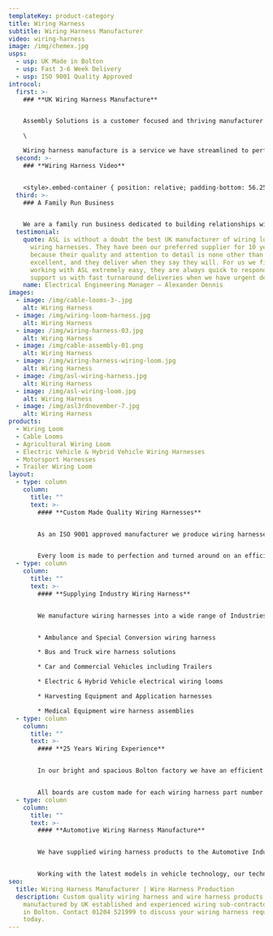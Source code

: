 ```yaml
---
templateKey: product-category
title: Wiring Harness
subtitle: Wiring Harness Manufacturer
video: wiring-harness
image: /img/chemex.jpg
usps:
  - usp: UK Made in Bolton
  - usp: Fast 3-6 Week Delivery
  - usp: ISO 9001 Quality Approved
introcol:
  first: >-
    ### **UK Wiring Harness Manufacture**


    Assembly Solutions is a customer focused and thriving manufacturer of high quality custom-made wiring harnesses and wiring looms. With 25 years of experience, we have grown to become a national leading supplier and have built up an incredible portfolio of customers including; Aston Martin, Ford, Rolls Royce and Siemens. We manufacture in low & high volume, and offer design/engineering support to ensure the loom or harness is built both cost-effective and fit for its application.\

    \

    Wiring harness manufacture is a service we have streamlined to perfection so that we can meet urgent and demanding delivery dates. Efficiency is a core focus and is why we have created harness production lines complete with 10m long wiring boards and side stock filled trolleys for all materials and tooling. Having a spacious, bright and well organised factory is key to maintaining high efficiencies.
  second: >-
    ### **Wiring Harness Video**


    <style>.embed-container { position: relative; padding-bottom: 56.25%; height: 0; overflow: hidden; max-width: 100%; } .embed-container iframe, .embed-container object, .embed-container embed { position: absolute; top: 0; left: 0; width: 100%; height: 100%; }</style><div class='embed-container'><iframe src='https://www.youtube.com/embed/TTebZ3qU9sQ?loop=1&playlist=TTebZ3qU9sQ' frameborder='0' allowfullscreen></iframe></div>
  third: >-
    ### A Family Run Business


    We are a family run business dedicated to building relationships with customers. Our fantastic team of wiring harness builders all have over 10 years of wiring experience and work at such an incredible speed. We pride ourselves most of our fast deliveries which all include 100% electrically tested harnesses. Quality is the most important part of the wiring harnesses and we are pleased to be ISO 9001 accredited.
  testimonial:
    quote: ASL is without a doubt the best UK manufacturer of wiring looms and
      wiring harnesses. They have been our preferred supplier for 10 years
      because their quality and attention to detail is none other than
      excellent, and they deliver when they say they will. For us we find
      working with ASL extremely easy, they are always quick to respond and
      support us with fast turnaround deliveries when we have urgent demands.
    name: Electrical Engineering Manager – Alexander Dennis
images:
  - image: /img/cable-looms-3-.jpg
    alt: Wiring Harness
  - image: /img/wiring-loom-harness.jpg
    alt: Wiring Harness
  - image: /img/wiring-harness-03.jpg
    alt: Wiring Harness
  - image: /img/cable-assembly-01.png
    alt: Wiring Harness
  - image: /img/wiring-harness-wiring-loom.jpg
    alt: Wiring Harness
  - image: /img/asl-wiring-harness.jpg
    alt: Wiring Harness
  - image: /img/asl-wiring-loom.jpg
    alt: Wiring Harness
  - image: /img/asl3rdnovember-7.jpg
    alt: Wiring Harness
products:
  - Wiring Loom
  - Cable Looms
  - Agricultural Wiring Loom
  - Electric Vehicle & Hybrid Vehicle Wiring Harnesses
  - Motorsport Harnesses
  - Trailer Wiring Loom
layout:
  - type: column
    column:
      title: ""
      text: >-
        #### **Custom Made Quality Wiring Harnesses** 


        As an ISO 9001 approved manufacturer we produce wiring harnesses to the highest quality and carry out a full electrical test on every product before despatch. Our harness team are trained to IPC A-620 standards and understand the importance of reliability. All our harnesses are built against customer drawing, and our skilled and quality conscious team are fully trained and technically well experienced harness builders. 


        Every loom is made to perfection and turned around on an efficient 3-6 weeks. All our wiring assemblies are built to a robust and high quality standard that ensures products will withstand any environmental condition.
  - type: column
    column:
      title: ""
      text: >-
        #### **Supplying Industry Wiring Harness** 


        We manufacture wiring harnesses into a wide range of Industries and applications;


        * Ambulance and Special Conversion wiring harness

        * Bus and Truck wire harness solutions

        * Car and Commercial Vehicles including Trailers

        * Electric & Hybrid Vehicle electrical wiring looms

        * Harvesting Equipment and Application harnesses

        * Medical Equipment wire harness assemblies
  - type: column
    column:
      title: ""
      text: >-
        #### **25 Years Wiring Experience**


        In our bright and spacious Bolton factory we have an efficient production set-up including 10m long wiring build boards and cable reels and connectors on stock trolleys. Due to the complexity and size of wiring harnesses and [wiring looms](/wiring-loom), our production team find that the fastest and most efficient way to build is by working off floor standing harness boards. 


        All boards are custom made for each wiring harness part number with a CAD drawing made to scale and placed on the board prior to build. Our technical engineers ensure that the CAD drawing is printed with correct cable specifications and lengths, connectors and note any special processes that may need to be carried out ie. heat shrinking to protect particular areas of the harnesses.
  - type: column
    column:
      title: ""
      text: >-
        #### **Automotive Wiring Harness Manufacture**


        We have supplied wiring harness products to the Automotive Industry for over 25 years and now proudly supply; Aston Martin, Ford and Rolls-Royce. Our expertise in [wiring looms](/wiring-loom) has grown tremendously, where we now boast an extensive range of experience in commercial vehicles. These include; Ambulances, Buses, Cars, Trucks, Trailers and Vans. 


        Working with the latest models in vehicle technology, our technical team have the knowledge and skills to support wiring harnesses for any [electric and hybrid](/electric-vehicle-and-hybrid-vehicle-wiring-harnesses) system. We also supply wiring harnesses for equipment used in the Agricultural Industry. These include; Crop Spraying tractors, Flail Mowers and Harvesters.
seo:
  title: Wiring Harness Manufacturer | Wire Harness Production
  description: Custom quality wiring harness and wire harness products
    manufactured by UK established and experienced wiring sub-contractor based
    in Bolton. Contact 01204 521999 to discuss your wiring harness requirements
    today.
---
```

